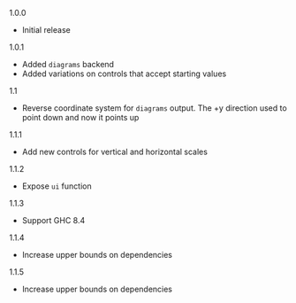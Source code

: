 1.0.0

* Initial release

1.0.1

* Added `diagrams` backend
* Added variations on controls that accept starting values

1.1

* Reverse coordinate system for `diagrams` output.  The +y direction used to 
  point down and now it points up

1.1.1

* Add new controls for vertical and horizontal scales

1.1.2

* Expose `ui` function

1.1.3

* Support GHC 8.4

1.1.4

* Increase upper bounds on dependencies

1.1.5

* Increase upper bounds on dependencies
